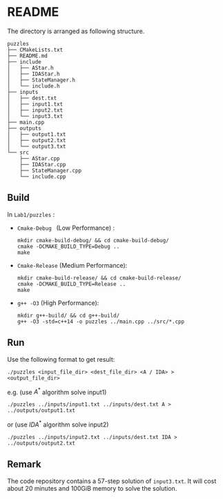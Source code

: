 # README

The directory is arranged as following structure.

``` shell
puzzles
├── CMakeLists.txt
├── README.md
├── include
│   ├── AStar.h
│   ├── IDAStar.h
│   ├── StateManager.h
│   └── include.h
├── inputs
│   ├── dest.txt
│   ├── input1.txt
│   ├── input2.txt
│   └── input3.txt
├── main.cpp
├── outputs
│   ├── output1.txt
│   ├── output2.txt
│   └── output3.txt
└── src
    ├── AStar.cpp
    ├── IDAStar.cpp
    ├── StateManager.cpp
    └── include.cpp
```

## Build

In `Lab1/puzzles` :

- `Cmake-Debug ` (Low Performance) : 

  ``` shell
  mkdir cmake-build-debug/ && cd cmake-build-debug/
  cmake -DCMAKE_BUILD_TYPE=Debug ..
  make
  ```

- `Cmake-Release` (Medium Performance):

  ``` shell
  mkdir cmake-build-release/ && cd cmake-build-release/
  cmake -DCMAKE_BUILD_TYPE=Release ..
  make
  ```

- `g++ -O3` (High Performance):

  ``` shell
  mkdir g++-build/ && cd g++-build/
  g++ -O3 -std=c++14 -o puzzles ../main.cpp ../src/*.cpp
  ```

## Run

Use the following format to get result: 

``` shell
./puzzles <input_file_dir> <dest_file_dir> <A / IDA> > <output_file_dir>
```

e.g. (use $A^*$ algorithm solve input1)

``` shell
./puzzles ../inputs/input1.txt ../inputs/dest.txt A > ../outputs/output1.txt
```

or (use $IDA^*$ algorithm solve input2)

``` shell
./puzzles ../inputs/input2.txt ../inputs/dest.txt IDA > ../outputs/output2.txt
```

## Remark

The code repository contains a 57-step solution of `input3.txt`. It will cost about 20 minutes and 100GiB memory to solve the solution.